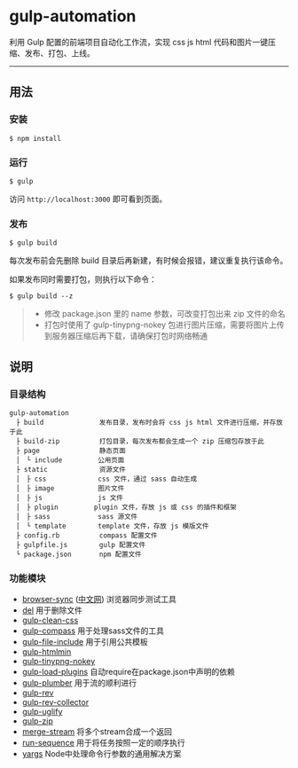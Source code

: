 # gulp-automation

利用 Gulp 配置的前端项目自动化工作流，实现 css js html 代码和图片一键压缩、发布、打包、上线。

---

## 用法

### 安装

```
$ npm install
```

### 运行

```
$ gulp
```

访问 `http://localhost:3000` 即可看到页面。

### 发布

```
$ gulp build
```

每次发布前会先删除 build 目录后再新建，有时候会报错，建议重复执行该命令。

如果发布同时需要打包，则执行以下命令：

```
$ gulp build --z
```

> - 修改 package.json 里的 name 参数，可改变打包出来 zip 文件的命名
> - 打包时使用了 gulp-tinypng-nokey 包进行图片压缩，需要将图片上传到服务器压缩后再下载，请确保打包时网络畅通

## 说明

### 目录结构

```
gulp-automation
　├ build              发布目录，发布时会将 css js html 文件进行压缩，并存放于此
　├ build-zip          打包目录，每次发布都会生成一个 zip 压缩包存放于此
　├ page               静态页面
　│　└ include         公用页面
　├ static             资源文件
　│　├ css             css 文件，通过 sass 自动生成
　│　├ image           图片文件
　│　├ js              js 文件
　│　├ plugin         plugin 文件，存放 js 或 css 的插件和框架
　│　├ sass            sass 源文件
　│　└ template        template 文件，存放 js 模版文件
　├ config.rb          compass 配置文件
　├ gulpfile.js        gulp 配置文件
　└ package.json       npm 配置文件
```

### 功能模块

- [browser-sync](https://browsersync.io/) ([中文网](http://www.browsersync.cn/)) 浏览器同步测试工具
- [del](https://www.npmjs.com/package/del) 用于删除文件
- [gulp-clean-css](https://www.npmjs.com/package/gulp-clean-css)
- [gulp-compass](https://www.npmjs.com/package/gulp-compass) 用于处理sass文件的工具
- [gulp-file-include](https://www.npmjs.com/package/gulp-file-include) 用于引用公共模板
- [gulp-htmlmin](https://www.npmjs.com/package/gulp-htmlmin)
- [gulp-tinypng-nokey](https://www.npmjs.com/package/gulp-tinypng-nokey)
- [gulp-load-plugins](https://www.npmjs.com/package/gulp-load-plugins) 自动require在package.json中声明的依赖
- [gulp-plumber](https://www.npmjs.com/package/gulp-plumber) 用于流的顺利进行
- [gulp-rev](https://www.npmjs.com/package/gulp-rev)
- [gulp-rev-collector](https://www.npmjs.com/package/gulp-rev-collector)
- [gulp-uglify](https://www.npmjs.com/package/gulp-uglify)
- [gulp-zip](https://www.npmjs.com/package/gulp-zip)
- [merge-stream](https://www.npmjs.com/package/merge-stream) 将多个stream合成一个返回
- [run-sequence](https://www.npmjs.com/package/run-sequence) 用于将任务按照一定的顺序执行
- [yargs](https://www.npmjs.com/package/yargs) Node中处理命令行参数的通用解决方案